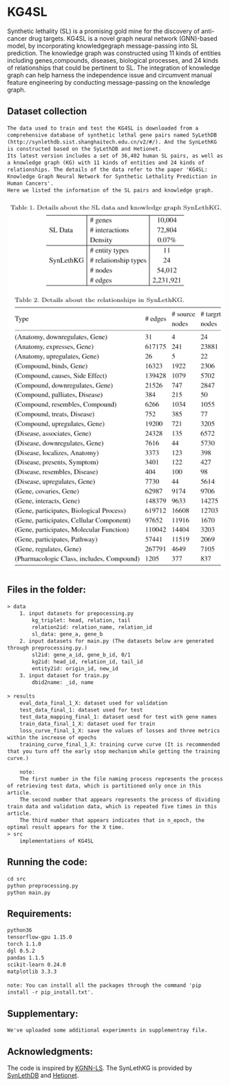 ﻿# KG4SL
Synthetic lethality (SL) is a promising gold mine for the discovery of anti-cancer drug targets.
KG4SL is a novel graph neural network (GNN)-based model, by incorporating knowledgegraph message-passing into SL prediction. The knowledge graph was constructed using 11 kinds of entities including genes,compounds, diseases, biological processes, and 24 kinds of relationships that could be pertinent to SL. The integration of knowledge graph can help harness the independence issue and circumvent manual feature engineering by conducting message-passing on the knowledge graph.
## Dataset collection
    The data used to train and test the KG4SL is downloaded from a comprehensive database of synthetic lethal gene pairs named SyLethDB (http://synlethdb.sist.shanghaitech.edu.cn/v2/#/). And the SynLethKG is constructed based on the SyLethDB and Hetionet.
    Its latest version includes a set of 36,402 human SL pairs, as well as a knowledge graph (KG) with 11 kinds of entities and 24 kinds of relationships. The details of the data refer to the paper 'KG4SL: Knowledge Graph Neural Network for Synthetic Lethality Prediction in Human Cancers'. 
    Here we listed the information of the SL pairs and knowledge graph.
   ![image](https://github.com/JieZheng-ShanghaiTech/KG4SL/blob/main/table1.png)
   ![image](https://github.com/JieZheng-ShanghaiTech/KG4SL/blob/main/table2.png)
   
## Files in the folder: 
    > data
        1. input datasets for prepocessing.py
            kg_triplet: head, relation, tail
            relation2id: relation_name, relation_id
            sl_data: gene_a, gene_b
        2. input datasets for main.py (The datasets below are generated through preprocessing.py.)
            sl2id: gene_a_id, gene_b_id, 0/1
            kg2id: head_id, relation_id, tail_id
            entity2id: origin_id, new_id
        3. input dataset for train.py
            dbid2name: _id, name

    > results
        eval_data_final_1_X: dataset used for validation
        test_data_final_1: dataset used for test
        test_data_mapping_final_1: dataset uesd for test with gene names
        train_data_final_1_X: dataset used for train
        loss_curve_final_1_X: save the values of losses and three metrics within the increase of epochs
        training_curve_final_1_X: training curve curve (It is recommended that you turn off the early stop mechanism while getting the training curve.)
        
        note: 
        The first number in the file naming process represents the process of retrieving test data, which is partitioned only once in this article. 
        The second number that appears represents the process of dividing train data and validation data, which is repeated five times in this article. 
        The third number that appears indicates that in n_epoch, the optimal result appears for the X time.
    > src
        implementations of KG4SL
    
## Running the code:
    cd src
    python preprocessing.py
    python main.py
    
## Requirements:
    python36
    tensorflow-gpu 1.15.0
    torch 1.1.0
    dgl 0.5.2
    pandas 1.1.5
    scikit-learn 0.24.0
    matplotlib 3.3.3
    
    note: You can install all the packages through the command 'pip install -r pip_install.txt'.
 
 ## Supplementary:
    We've uploaded some additional experiments in supplementray file.
 ## Acknowledgments:
   The code is inspired by [KGNN-LS](https://github.com/hwwang55/KGNN-LS).
   The SynLethKG is provided by [SynLethDB](http://synlethdb.sist.shanghaitech.edu.cn/v2/#/) and [Hetionet](https://github.com/hetio/hetionet).
    
